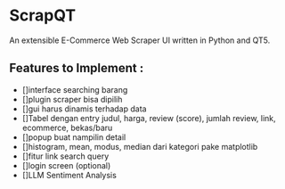 # ScrapQT

An extensible E-Commerce Web Scraper UI written in Python and QT5.

## Features to Implement :


- []interface searching barang
- []plugin scraper bisa dipilih
- []gui harus dinamis terhadap data
- []Tabel dengan entry judul, harga, review (score), jumlah review, link, ecommerce, bekas/baru
- []popup buat nampilin detail
- []histogram, mean, modus, median dari kategori pake matplotlib
- []fitur link search query
- []login screen (optional)
- []LLM Sentiment Analysis





